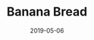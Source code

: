 ---
title: "Banana Bread"
date: 2019-05-06
description: "A vegan banana bread recipe"
type: "page"
tags: [vegan, sweet]
---